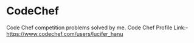 # CodeChef
Code Chef competition problems solved by me.
Code Chef Profile Link:-https://www.codechef.com/users/lucifer_hanu
